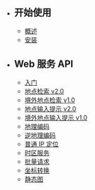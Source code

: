 - ## 开始使用

    - [概述](/docs/{{version}}/overview)
    - [安装](/docs/{{version}}/installation)

- ## Web 服务 API

    - [入门](/docs/{{version}}/web-api/index)
    - [地点检索 v2.0](/docs/{{version}}/web-api/place-search)
    - [境外地点检索 v1.0](/docs/{{version}}/web-api/abroad-place-search)
    - [地点输入提示 v2.0](/docs/{{version}}/web-api/place-suggest)
    - [境外地点输入提示 v1.0](/docs/{{version}}/web-api/abroad-place-suggest)
    - [地理编码](/docs/{{version}}/web-api/geocode)
    - [逆地理编码](/docs/{{version}}/web-api/reverse-geocode)
    - [普通 IP 定位](/docs/{{version}}/web-api/ip-locate)
    - [时区服务](/docs/{{version}}/web-api/timezone)
    - [批量请求](/docs/{{version}}/web-api/batch-request)
    - [坐标转换](/docs/{{version}}/web-api/coords-convert)
    - [静态图](/docs/{{version}}/web-api/static-map)
